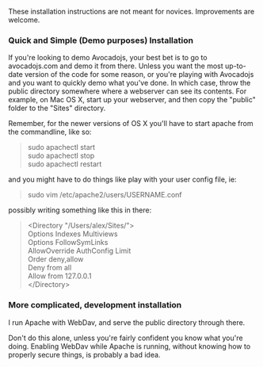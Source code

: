 These installation instructions are not meant for novices. Improvements are welcome.

### Quick and Simple (Demo purposes) Installation

If you're looking to demo Avocadojs, your best bet is to go to
avocadojs.com and demo it from there.
Unless you want the most up-to-date version of the code for some
reason, or you're playing with Avocadojs and you want to quickly demo
what you've done. In which case, throw the public directory somewhere
where a webserver can see its contents. For example, on Mac OS X,
start up your webserver, and then copy the "public" folder to the "Sites" directory.  

Remember, for the newer versions of OS X you'll have to start apache from the commandline, like so:  

>sudo apachectl start  
>sudo apachectl stop  
>sudo apachectl restart  

and you might have to do things like play with your user config file, ie:

>sudo vim /etc/apache2/users/USERNAME.conf

possibly writing something like this in there:

> \<Directory "/Users/alex/Sites/"\>  
>        Options Indexes Multiviews  
>        Options FollowSymLinks  
>        AllowOverride AuthConfig Limit  
>        Order deny,allow  
>        Deny from all  
>        Allow from 127.0.0.1  
> \</Directory\>  

### More complicated, development installation

I run Apache with WebDav, and serve the public
directory through there.

Don't do this alone, unless you're fairly confident you know what
you're doing. Enabling WebDav while Apache is running, without knowing
how to properly secure things, is probably a bad idea.

